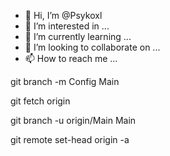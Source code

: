 - 👋 Hi, I’m @Psykoxl
- 👀 I’m interested in ...
- 🌱 I’m currently learning ...
- 💞️ I’m looking to collaborate on ...
- 📫 How to reach me ...

<!---
Psykoxl/Psykoxl is a ✨ special ✨ repository because its `README.md` (this file) appears on your GitHub profile.
You can click the Preview link to take a look at your changes.
--->
git branch -m Config Main

git fetch origin

git branch -u origin/Main Main

git remote set-head origin -a
